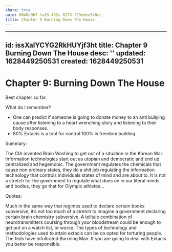 ```yaml
---
share: true
uuid: 6640e9b7-fa33-432c-8273-f29edee548cc
title: Chapter 9 Burning Down The House
---
```

---
id: issXaIYCYG2RkHUYjf3ht
title: Chapter 9 Burning Down The House
desc: ''
updated: 1628449250531
created: 1628449250531
---
# Chapter 9: Burning Down The House
Best chapter so far.

What do I remember?

*   One can predict if someone is going to donate money to an anti bullying cause after listening to a heart wrenching story and listening to their body responses.
*   80% Extacis is a tool for control 100% is freedom building

Summary:

The CIA invented Brain Washing to get out of a situation in the Korean War. Information technologies start out as utopian and democratic and end up centralized and hegemonic. The government regulates the chemicals that cause non ordinary states, they do a shit job regulating the information technology that controls individuals states of mind and are about to. It is not a stretch for the government to regulate what does on in our literal minds and bodies, they go that for Olympic athletes…

Quotes:

Much in the same way that regimes used to declare certain books subversive, it’s not too much of a stretch to imagine a government declaring certain brain chemistry subversive. A telltale combination of neurotransmitters coursing through your bloodstream could be enough to get put on a watch list, or worse. The types of technology and methodologies used to attain extacis can be co opted for torturing people. The feds have infultrated Burrning Man. If you are going to deal with Extacis you better be responsible.